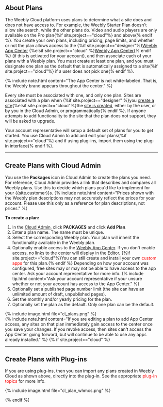 ## About Plans

The Weebly Cloud platform uses plans to determine what a site does and does not have access to. For example, the Weebly Starter Plan doesn't allow site search, while the other plans do. Video and audio players are only available on the Pro plan{%if site.project=="cloud"%} and above{% endif %}. You create your own plans, including pricing, page limits, and whether or not the plan allows access to the {%if site.project=="designer"%}[Weebly App Center](ds_gs_apps.html) {%elsif site.project=="cloud" %}[Weebly App Center](cl_gs_apps.html){% endif %} (if this is activated for your account), and then associate each of your plans with a Weebly plan. You must create at least one plan, and you must designate one plan as the default that is automatically assigned to a site{%if site.project=="cloud"%} if a user does not pick one{% endif %}.

{% include note.html content="The App Center is not white-labeled. That is, the Weebly brand appears throughout the center." %}

Every site must be associated with one, and only one plan. Sites are associated with a plan when {%if site.project=="designer" %}you [create a site](ds_gs_sites.html){%elsif site.project=="cloud"%}the [site is created](cl_gs_sites.html), either by the user, or by you in the Cloud Admin, or programmatically{% endif %}. If anyone attempts to add functionality to the site that the plan does not support, they will be asked to upgrade.

Your account representative will setup a default set of plans for you to get started. You use Cloud Admin to add and edit your plans{%if site.project=="cloud"%} and if using ﻿plug-ins, import them using the plug-in interface{% endif %}. ​
<hr>

## Create Plans with Cloud Admin

You use the **Packages** icon in Cloud Admin to create the plans you need. For reference, Cloud Admin provides a link that describes and compares all Weebly plans. Use this to decide which plans you'd like to implement for your {{site.customer}}s.
{% include note.html content="Prices shown with the Weebly plan descriptions may not accurately reflect the prices for your account. Please use this only as a reference for plan descriptions, not prices." %}

**To create a plan:**
1. In the [Cloud Admin](weeblycloud.com/admin), click **PACKAGES** and click **Add Plan**.
2. Enter a plan name. The name must be unique.
3. Select the corresponding Weebly plan. Your plan will inherit the functionality available in the Weebly plan.
4. Optionally enable access to the [Weebly App Center](www.weebly.com/app-center). If you don't enable access, no links to the center will display in the Editor. {%if site.project=="cloud"%}You can still create and install your own <span style="color: red">custom apps</span> for this plan.{% endif %} Depending on how your account was configured, free sites may or may not be able to have access to the app center. Ask your account representative for more info.
   {% include tip.html content="Ask your account representative if your unsure whether or not your account has access to the App Center." %}
5. Optionally set a published page number limit (the site can have an unlimited amount of draft, unpublished pages).
6. Set the monthly and/or yearly pricing for the plan.
7. Optionally set the plan as the default. Only one plan can be the default.
<!--TODO: Need a new image for Designer that doesn't show annual plan -->
{% include image.html file="cl_plans.png" %}<br>
{% include note.html content="If you are editing a plan to add App Center access, any sites on that plan immediately gain access to the center once you save your changes. If you revoke access, then sites can't access the App Center going forward, but will continue to be able to use any apps already installed." %}
{% if site.project=="cloud" %}
<hr>

## Create Plans with Plug-ins

If you are using plug-ins, then you can import any plans created in Weebly Cloud as shown above, directly into the plug-in. See the appropriate <span style="color:red">plug-in topics</span> for more info.
<!-- TODO: add link -->
{% include image.html file="cl_plan_whmcs.png" %}

{% endif %}

